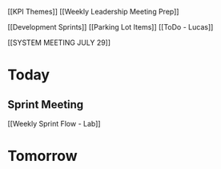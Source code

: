 [[KPI Themes]] 
[[Weekly Leadership Meeting Prep]]

[[Development Sprints]]
[[Parking Lot Items]] 
[[ToDo - Lucas]] 

[[SYSTEM MEETING JULY 29]]
# Today
## Sprint Meeting
[[Weekly Sprint Flow - Lab]]

# Tomorrow


